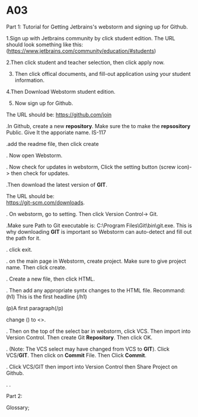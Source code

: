 # A03

Part 1:
Tutorial for Getting Jetbrains's webstorm and signing up for Github.

1.Sign up with Jetbrains community by click student edition.
The URL should look something like this:
(https://www.jetbrains.com/community/education/#students)

2.Then click student and teacher selection, then click apply now. 

3. Then click offical documents, and fill-out application using your student information. 

4.Then Download Webstorm student edition.

5. Now sign up for Github.

The URL should be:
https://github.com/join


.In Github, create a new **repository**. Make sure the to make the **repsository** Public.
Give It the apporiate name. IS-117

.add the readme file, then click create

. Now open Webstorm.

. Now check for updates in webstorm, Click the setting button (screw icon)-> then check for updates.

.Then download the latest version of **GIT**. 

The URL should be:  
https://git-scm.com/downloads.

. On webstorm, go to setting. Then click Version Control-> Git.

.Make sure Path to Git executable is: C:\Program Files\Git\bin\git.exe. 
This is why downloading **GIT**  is important so Webstorm can auto-detect and fill out the path for it.

. click exit.

. on the main page in Webstorm, create project. Make sure to give project name. Then click create.

. Create a new file, then click HTML.

. Then add any appropriate syntx changes to the HTML file. Recommand: 
(h1) This is the first headline (/h1)

(p)A first paragraph(/p)

change () to <>.

. Then on the top of the select bar in webstorm, click VCS. Then import into Version Control. Then create Git **Repository**. Then click OK.

. (Note: The VCS select may have changed from VCS to **GIT**).  Click VCS/**GIT**. Then click on **Commit** File. Then Click **Commit**. 

. Click VCS/GIT then import into Version Control then Share Project on Github.

.
.  

Part 2:

Glossary;




